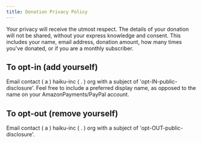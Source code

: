 ```yaml
---
title: Donation Privacy Policy
---
```


Your privacy will receive the utmost respect. The details of your donation will not be shared, without your express knowledge and consent. This includes your name, email address, donation amount, how many times you've donated, or if you are a monthly subscriber.

## To opt-in (add yourself)
Email contact ( a ) haiku-inc ( . ) org with a subject of 'opt-IN-public-disclosure'. Feel free to include a preferred display name, as opposed to the name on your AmazonPayments/PayPal account.

## To opt-out (remove yourself)
Email contact ( a ) haiku-inc ( . ) org with a subject of 'opt-OUT-public-disclosure'.